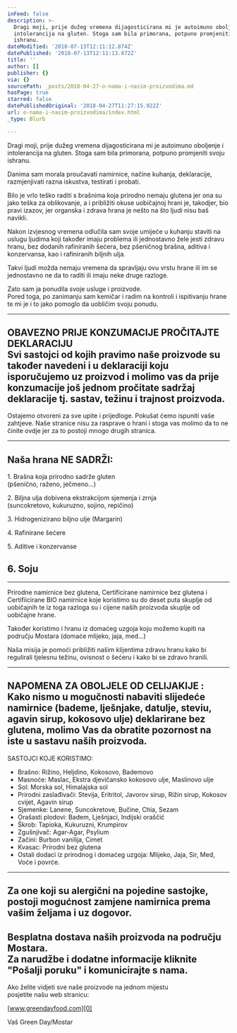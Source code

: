 ```yaml
---
inFeed: false
description: >-
  Dragi moji, prije dužeg vremena dijagosticirana mi je autoimuno oboljenje i
  intolerancija na gluten. Stoga sam bila primorana, potpuno promjeniti svoju
  ishranu.
dateModified: '2018-07-13T12:11:12.874Z'
datePublished: '2018-07-13T12:11:13.872Z'
title: ''
author: []
publisher: {}
via: {}
sourcePath: _posts/2018-04-27-o-nama-i-nasim-proizvodima.md
hasPage: true
starred: false
datePublishedOriginal: '2018-04-27T11:27:15.922Z'
url: o-nama-i-nasim-proizvodima/index.html
_type: Blurb

---
```

Dragi moji, prije dužeg vremena dijagosticirana mi je autoimuno oboljenje i intolerancija na gluten. Stoga sam bila primorana, potpuno promjeniti svoju ishranu.

Danima sam morala proučavati namirnice, načine kuhanja, deklaracije, razmjenjivati razna iskustva, testirati i probati.

Bilo je vrlo teško raditi s brašnima koja prirodno nemaju glutena jer ona su jako teška za oblikovanje, a i približiti okuse uobičajnoj hrani je, takodjer, bio pravi izazov, jer organska i zdrava hrana je nešto na što ljudi nisu baš navikli.

Nakon izvjesnog vremena odlučila sam svoje umijeće u kuhanju staviti na uslugu ljudima koji također imaju problema ili jednostavno žele jesti zdravu hranu, bez dodanih rafiniranih šećera, bez pšeničnog brašna, aditiva i konzervansa, kao i rafiniranih biljnih ulja.

Takvi ljudi možda nemaju vremena da spravljaju ovu vrstu hrane ili im se jednostavno ne da to raditi ili imaju neke druge razloge.

Zato sam ja ponudila svoje usluge i proizvode.  
Pored toga, po zanimanju sam kemičar i radim na kontroli i ispitivanju hrane te mi je i to jako pomoglo da uobličim svoju ponudu.

------------------------------------------  
OBAVEZNO PRIJE KONZUMACIJE PROČITAJTE DEKLARACIJU  
Svi sastojci od kojih pravimo naše proizvode su također navedeni i u deklaraciji koju isporučujemo uz proizvod i molimo vas da prije konzumacije još jednom pročitate sadržaj deklaracije tj. sastav, težinu i trajnost proizvoda.  
-----------------------------------------  
Ostajemo otvoreni za sve upite i prijedloge. Pokušat ćemo ispuniti vaše zahtjeve. Naše stranice nisu za rasprave o hrani i stoga vas molimo da to ne činite ovdje jer za to postoji mnogo drugih stranica.

----------------------------  
Naša hrana NE SADRŽI:  
---------------------------  
1\. Brašna koja prirodno sadrže gluten   
(pšenično, raženo, ječmeno...)

2\. Biljna ulja dobivena ekstrakcijom sjemenja i zrnja   
(suncokretovo, kukuruzno, sojino, repičino)

3\. Hidrogenizirano biljno ulje (Margarin)

4\. Rafinirane šećere

5\. Aditive i konzervanse

6\. Soju  
-------------------------  
-------------------------

Prirodne namirnice bez glutena, Certificirane namirnice bez glutena i Certifiicirane BIO namirnice koje koristimo su do deset puta skuplje od uobičajnih te iz toga razloga su i cijene naših proizvoda skuplje od uobičajne hrane.

Također koristimo i hranu iz domaćeg uzgoja koju možemo kupiti na području Mostara (domaće mlijeko, jaja, med...)

Naša misija je pomoći približiti našim klijentima zdravu hranu kako bi regulirali tjelesnu težinu, ovisnost o šećeru i kako bi se zdravo hranili.

----------------------------------------------------------  
NAPOMENA ZA OBOLJELE OD CELIJAKIJE :  
Kako nismo u mogučnosti nabaviti slijedeće namirnice (bademe, lješnjake, datulje, steviu, agavin sirup, kokosovo ulje) deklarirane bez glutena, molimo Vas da obratite pozornost na iste u sastavu naših proizvoda.  
--------------------------------------------------------

SASTOJCI KOJE KORISTIMO:

- Brašno: Rižino, Heljdino, Kokosovo, Bademovo  
- Masnoće: Maslac, Ekstra djevičansko kokosovo ulje, Maslinovo ulje  
- Sol: Morska sol, Himalajska sol  
- Prirodni zaslađivači: Stevija, Eritritol, Javorov sirup, Rižin sirup, Kokosov cvijet, Agavin sirup  
- Sjemenke: Lanene, Suncokretove, Bučine, Chia, Sezam  
- Orašasti plodovi: Badem, Lješnjaci, Indijski oraščić  
- Škrob: Tapioka, Kukuruzni, Krumpirov  
- Zgušnjivač: Agar-Agar, Psylium  
- Začini: Burbon vanilija, Cimet  
- Kvasac: Prirodni bez glutena  
- Ostali dodaci iz prirodnog i domaćeg uzgoja: Mlijeko, Jaja, Sir, Med, Voće i povrće.  
---------------------------------------------------  
Za one koji su alergični na pojedine sastojke, postoji mogućnost zamjene namirnica prema vašim željama i uz dogovor.  
-------------------------------------------------  
Besplatna dostava naših proizvoda na području Mostara.  
Za narudžbe i dodatne informacije kliknite "Pošalji poruku" i komunicirajte s nama.  
-------------------------------------------------  
Ako želite vidjeti sve naše proizvode na jednom mijestu   
posjetite našu web stranicu:

[www.greendayfood.com][0]

Vaš Green Day/Mostar

[0]: http://www.greendayfood.com/